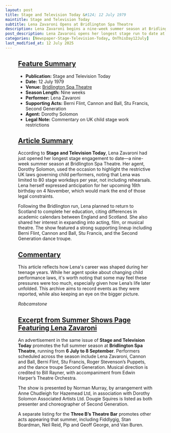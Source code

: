 ```yaml
---
layout: post
title: Stage and Television Today &#124; 12 July 1979
maintitle: Stage and Television Today
subtitle: Lena Zavaroni Opens at Bridlington Spa Theatre
description: Lena Zavaroni begins a nine-week summer season at Bridlington Spa Theatre, with commentary on child stage laws.
post_description: Lena Zavaroni opens her longest stage run to date at Bridlington Spa Theatre, while her agent calls for reform of child performance laws.
categories: [Newspaper-Stage-Television-Today, OnThisDay12July]
last_modified_at: 12 July 2025
---
```


<figure class="fig3">
  <div class="CardLayout">
    <div class="CardItem">
      <h2 id="infobox1" class="infobox">
        <a href="#infobox1">Feature Summary</a>
      </h2>
      <div class="CardItem split">
        <ul>
          <li><strong>Publication:</strong> Stage and Television Today</li>
          <li><strong>Date:</strong> 12 July 1979</li>
          <li><strong>Venue:</strong> <a href="/1979-07-05-the-lena-zavaroni-show-spa-theatre-bridlington">Bridlington Spa Theatre</a></li>
          <li><strong>Season Length:</strong> Nine weeks</li>
          <li><strong>Performer:</strong> Lena Zavaroni</li>
          <li><strong>Supporting Acts:</strong> Berni Flint, Cannon and Ball, Stu Francis, Second Generation</li>
          <li><strong>Agent:</strong> Dorothy Solomon</li>
          <li><strong>Legal Note:</strong> Commentary on UK child stage work restrictions</li>
        </ul>
      </div>
    </div>
  </div>
</figure>

<figure class="fig3">
  <div class="CardLayout">
    <div class="CardItem">
      <h2 id="infobox2" class="infobox">
        <a href="#infobox2">Article Summary</a>
      </h2>
      <div class="CardItem split">
        <p>According to <strong>Stage and Television Today</strong>, Lena Zavaroni had just opened her longest stage engagement to date—a nine-week summer season at Bridlington Spa Theatre. Her agent, Dorothy Solomon, used the occasion to highlight the restrictive UK laws governing child performers, noting that Lena was limited to 80 stage workdays per year, not including rehearsals. Lena herself expressed anticipation for her upcoming 16th birthday on 4 November, which would mark the end of those legal constraints.</p>
        <p>Following the Bridlington run, Lena planned to return to Scotland to complete her education, citing differences in academic calendars between England and Scotland. She also shared her interest in expanding into acting, film, or musical theatre. The show featured a strong supporting lineup including Berni Flint, Cannon and Ball, Stu Francis, and the Second Generation dance troupe.</p>
      </div>
    </div>
  </div>
</figure>

<figure class="fig3">
  <div class="CardLayout">
    <div class="CardItem">
      <h2 id="infobox3" class="infobox">
        <a href="#infobox3">Commentary</a>
      </h2>
      <div class="CardItem split">
        <p>This article reflects how Lena's career was shaped during her teenage years. While her agent spoke about changing child performance laws, it's worth noting that some may feel these pressures were too much, especially given how Lena’s life later unfolded. This archive aims to record events as they were reported, while also keeping an eye on the bigger picture.</p>
<cite>Robcamstone</cite>
      </div>
    </div>
  </div>
</figure>

<figure class="fig3">
  <div class="CardLayout">
    <div class="CardItem">
      <h2 id="infobox4" class="infobox">
        <a href="#infobox4">Excerpt from Summer Shows Page Featuring Lena Zavaroni</a>
      </h2>
      <div class="CardItem split">
        <p>An advertisement in the same issue of <strong>Stage and Television Today</strong> promotes the full summer season at <strong>Bridlington Spa Theatre</strong>, running from <strong>6 July to 8 September</strong>. Performers scheduled across the season include Lena Zavaroni, Cannon and Ball, Berni Flint, Stu Francis, Roger Stevenson’s Puppets, and the dance troupe Second Generation. Musical direction is credited to Bill Rayner, with accompaniment from Edwin Harper’s Theatre Orchestra.</p>
        <p>The show is presented by Norman Murray, by arrangement with Anne Chudleigh for Hazemead Ltd, in association with Dorothy Solomon Associated Artists Ltd. Dougie Squires is listed as both presenter and choreographer of Second Generation.</p>
        <p>A separate listing for the <strong>Three B’s Theatre Bar</strong> promotes other acts appearing that summer, including Fiddlygig, Stan Boardman, Neil Reid, Pip and Geoff George, and Van Buren.</p>
      </div>
    </div>
  </div>
</figure>
